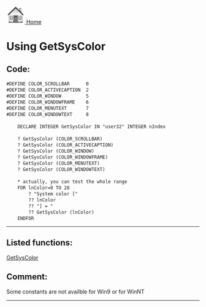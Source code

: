 [<img src="../images/home.png"> Home ](https://github.com/VFPX/Win32API)  

# Using GetSysColor

## Code:
```foxpro  
#DEFINE COLOR_SCROLLBAR      0
#DEFINE COLOR_ACTIVECAPTION  2
#DEFINE COLOR_WINDOW         5
#DEFINE COLOR_WINDOWFRAME    6
#DEFINE COLOR_MENUTEXT       7
#DEFINE COLOR_WINDOWTEXT     8

	DECLARE INTEGER GetSysColor IN "user32" INTEGER nIndex
	
	? GetSysColor (COLOR_SCROLLBAR)
	? GetSysColor (COLOR_ACTIVECAPTION)
	? GetSysColor (COLOR_WINDOW)
	? GetSysColor (COLOR_WINDOWFRAME)
	? GetSysColor (COLOR_MENUTEXT)
	? GetSysColor (COLOR_WINDOWTEXT)

	* actually, you can test the whole range
	FOR lnColor=0 TO 28
		? "System color ["
		?? lnColor
		?? "] = "
		?? GetSysColor (lnColor)
	ENDFOR  
```  
***  


## Listed functions:
[GetSysColor](../libraries/user32/GetSysColor.md)  

## Comment:
Some constants are not availble for Win9 or for WinNT  
  
***  

